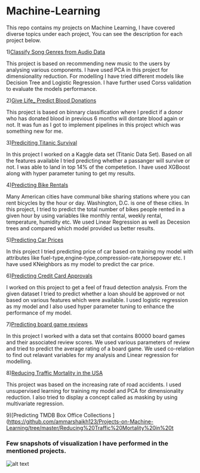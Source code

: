 # Machine-Learning

This repo contains my projects on Machine Learning, I have covered diverse topics under each project, You can see the description for each project below.

1)[Classify Song Genres from Audio Data](https://github.com/ammarshaikh123/Projects-on-Machine-Learning/tree/master/Classify%20Song%20Genres%20from%20Audio%20Data)

This project is based on recommending new music to the users by analysing various components. I have used PCA in this project for dimensionality reduction. For modelling I have tried different models like Decision Tree and Logistic Regression. I have further used Corss validation to evaluate the models performance.

2)[Give Life_ Predict Blood Donations](https://github.com/ammarshaikh123/Projects-on-Machine-Learning/tree/master/Give%20Life_%20Predict%20Blood%20Donations)

This project is based on binnary classification  where I predict if a donor who has donated blood in previous 6 months will dontate blood again or not. It was fun as I got to implement pipelines in this project which was something new for me.

3)[Prediciting Titanic Survival](https://github.com/ammarshaikh123/Projects-on-Machine-Learning/tree/master/Prediciting%20Titanic%20Survival)


In this project I worked on a Kaggle data set (Titanic Data Set). Based on all the features available I tried predicting whether a passanger will survive or not. I was able to land in top 14% of the competetion. I have used XGBoost along with hyper parameter tuning to get my results.

4)[Predicting Bike Rentals](https://github.com/ammarshaikh123/Projects-on-Machine-Learning/tree/master/Predicting%20Bike%20Rentals)

Many American cities have communal bike sharing stations where you can rent bicycles by the hour or day. Washington, D.C. is one of these cities. In this project, I tried to predict the total number of bikes people rented in a given hour by using variables like monthly rental, weekly rental, temperature, humidity etc. We used Linear Regression as well as Decesion trees and compared which model provided us better results.


5)[Predicting Car Prices](https://github.com/ammarshaikh123/Projects-on-Machine-Learning/tree/master/Predicting%20Car%20Prices)

In this project I tried predicting price of car based on training my model with attributes like fuel-type,engine-type,compression-rate,horsepower etc. I have used KNeighbors as my model to predict the car price.

6)[Predicting Credit Card Approvals](https://github.com/ammarshaikh123/Projects-on-Machine-Learning/tree/master/Predicting%20Credit%20Card%20Approvals)

I worked on this project to get a feel of fraud detection analysis. From the given dataset I tried to predict whether a loan should be approved or not based on various features which were available. I used logistic regression as my model and I also used hyper parameter tuning to enhance the performance of my model.

7)[Predicting board game reviews](https://github.com/ammarshaikh123/Projects-on-Machine-Learning/tree/master/Predicting%20board%20game%20reviews)

In this project I worked with a data set that contains 80000 board games and their associated review scores. We used various parameters of review and tried to predict the average rating of a board game. We used co-relation to find out relavant variables for my analysis and Linear regression for modelling.

8)[Reducing Traffic Mortality in the USA](https://github.com/ammarshaikh123/Projects-on-Machine-Learning/tree/master/Reducing%20Traffic%20Mortality%20in%20the%20USA)

This project was based on the increasing rate of road accidents. I used unsupervised learning for training my model and PCA for dimensionality reduction. I also tried to display a concept called as masking by using multivariate regression.

9)[Predicting TMDB Box Office Collections ](https://github.com/ammarshaikh123/Projects-on-Machine-Learning/tree/master/Reducing%20Traffic%20Mortality%20in%20t

### Few snapshots of visualization I have performed in the mentioned projects.

![alt text](https://github.com/ammarshaikh123/Projects-on-Machine-Learning/blob/master/ML.png)
